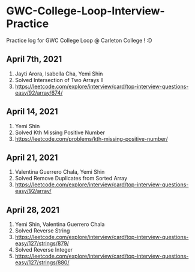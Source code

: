# GWC-College-Loop-Interview-Practice
Practice log for GWC College Loop @ Carleton College ! :D

## April 7th, 2021
1. Jayti Arora, Isabella Cha, Yemi Shin
2. Solved Intersection of Two Arrays II
3. https://leetcode.com/explore/interview/card/top-interview-questions-easy/92/array/674/ 

## April 14, 2021
1. Yemi Shin
2. Solved Kth Missing Positive Number
3. https://leetcode.com/problems/kth-missing-positive-number/

## April 21, 2021
1. Valentina Guerrero Chala, Yemi Shin
2. Solved Remove Duplicates from Sorted Array
3. https://leetcode.com/explore/interview/card/top-interview-questions-easy/92/array/

## April 28, 2021
1. Yemi Shin, Valentina Guerrero Chala
2. Solved Reverse String
3. https://leetcode.com/explore/interview/card/top-interview-questions-easy/127/strings/879/
4. Solved Reverse Integer
5. https://leetcode.com/explore/interview/card/top-interview-questions-easy/127/strings/880/
